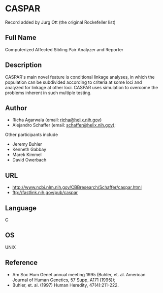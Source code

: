 # CASPAR
Record added by Jurg Ott (the original Rockefeller list)

## Full Name
Computerized Affected Sibling Pair Analyzer and Reporter

## Description
CASPAR's main novel feature is conditional linkage analyses, in which the population can be subdivided according to criteria at some loci and analyzed for linkage at other loci. CASPAR uses simulation to overcome the problems inherent in such multiple testing.

## Author
* Richa Agarwala (email: richa@helix.nih.gov)
* Alejandro Schaffer (email: schaffer@helix.nih.gov); 

Other participants include 

* Jeremy Buhler
* Kenneth Gabbay
* Marek Kimmel
* David Owerbach

## URL
* http://www.ncbi.nlm.nih.gov/CBBresearch/Schaffer/caspar.html
* ftp://fastlink.nih.gov/pub/caspar

## Language
C

## OS
UNIX

## Reference
* Am Soc Hum Genet annual meeting 1995 (Buhler, et. al. American Journal of Human Genetics, 57 Supp, A171 (1995));
* Buhler, et. al. (1997) Human Heredity, 47(4):211-222.
